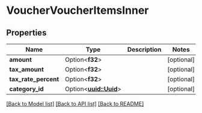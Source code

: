 # VoucherVoucherItemsInner

## Properties

Name | Type | Description | Notes
------------ | ------------- | ------------- | -------------
**amount** | Option<**f32**> |  | [optional]
**tax_amount** | Option<**f32**> |  | [optional]
**tax_rate_percent** | Option<**f32**> |  | [optional]
**category_id** | Option<[**uuid::Uuid**](uuid::Uuid.md)> |  | [optional]

[[Back to Model list]](../README.md#documentation-for-models) [[Back to API list]](../README.md#documentation-for-api-endpoints) [[Back to README]](../README.md)


